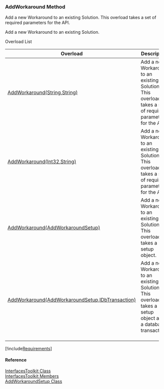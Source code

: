 ﻿### AddWorkaround Method

Add a new Workaround to an existing Solution. This overload takes a set of required parameters for the API.

Add a new Workaround to an existing Solution.

Overload List

| Overload | Description |
| --- | --- |
| [AddWorkaround(String,String)](FChoice.Toolkits.Clarify~FChoice.Toolkits.Clarify.Interfaces.InterfacesToolkit~AddWorkaround(String,String).md) | Add a new Workaround to an existing Solution. This overload takes a set of required parameters for the API.   |
| [AddWorkaround(Int32,String)](FChoice.Toolkits.Clarify~FChoice.Toolkits.Clarify.Interfaces.InterfacesToolkit~AddWorkaround(Int32,String).md) | Add a new Workaround to an existing Solution. This overload takes a set of required parameters for the API.   |
| [AddWorkaround(AddWorkaroundSetup)](FChoice.Toolkits.Clarify~FChoice.Toolkits.Clarify.Interfaces.InterfacesToolkit~AddWorkaround(AddWorkaroundSetup).md) | Add a new Workaround to an existing Solution. This overload takes a setup object.   |
| [AddWorkaround(AddWorkaroundSetup,IDbTransaction)](FChoice.Toolkits.Clarify~FChoice.Toolkits.Clarify.Interfaces.InterfacesToolkit~AddWorkaround(AddWorkaroundSetup,IDbTransaction).md) | Add a new Workaround to an existing Solution. This overload takes a setup object and a database transaction.   |

[!include[Requirements](../partials/requirements.md)]



#### Reference

[InterfacesToolkit Class](FChoice.Toolkits.Clarify~FChoice.Toolkits.Clarify.Interfaces.InterfacesToolkit.md)  
[InterfacesToolkit Members](FChoice.Toolkits.Clarify~FChoice.Toolkits.Clarify.Interfaces.InterfacesToolkit_members.md)  
[AddWorkaroundSetup Class](FChoice.Toolkits.Clarify~FChoice.Toolkits.Clarify.Interfaces.AddWorkaroundSetup.md)